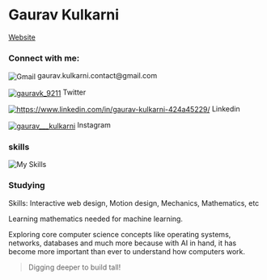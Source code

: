 # Gaurav Kulkarni
<a href="https://gauravkulkarni.in">Website</a>
### Connect with me:
<p align="left">
<img align="center" src="https://skillicons.dev/icons?i=gmail" alt="Gmail" />
 gaurav.kulkarni.contact@gmail.com
</p>
<p align="left">
<a href="https://twitter.com/gauravk_9211" target="blank"><img align="center" src="https://skillicons.dev/icons?i=twitter" alt="gauravk_9211" /></a>
Twitter
</p>
<p align="left">
<a href="https://linkedin.com/in/gaurav-kulkarni-424a45229" target="blank"><img align="center" src="https://skillicons.dev/icons?i=linkedin" alt="https://www.linkedin.com/in/gaurav-kulkarni-424a45229/" /></a>
Linkedin
</p>
<p align="left">
<a href="https://instagram.com/gaurav___kulkarni" target="blank"><img align="center" src="https://skillicons.dev/icons?i=instagram" alt="gaurav___kulkarni" /></a>
Instagram
</p>

### skills
![My Skills](https://skillicons.dev/icons?i=html,css,tailwind,js,ts,py,java,c,nodejs,npm,react,next,express,figma,webflow,github,git,mongodb,mysql,postgresql,firebase,linux,neovim,vim,md,aws,gcp,jenkins,docker,postman,flask,androidstudio,blender,notion)

### Studying
Skills: Interactive web design, Motion design, Mechanics, Mathematics, etc  
  
Learning mathematics needed for machine learning.  
  
Exploring core computer science concepts like operating systems, networks, databases and much more because with AI in hand, it has become more important than ever to understand how computers work.  
  
> Digging deeper to build tall!
